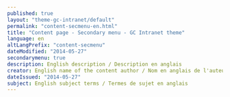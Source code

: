 ```yaml
---
published: true
layout: "theme-gc-intranet/default"
permalink: "content-secmenu-en.html"
title: "Content page - Secondary menu - GC Intranet theme"
language: en
altLangPrefix: "content-secmenu"
dateModified: "2014-05-27"
secondarymenu: true
description: English description / Description en anglais
creator: English name of the content author / Nom en anglais de l'auteur du contenu
dateIssued: "2014-05-27"
subject: English subject terms / Termes de sujet en anglais
---
```


